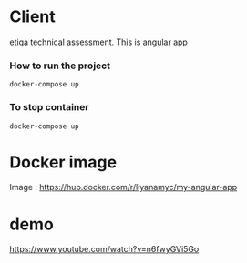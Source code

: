 # Client
etiqa technical assessment. This is angular app
### How to run the project 
```
docker-compose up
```
### To stop container
```
docker-compose up
```

# Docker image 
Image : https://hub.docker.com/r/liyanamyc/my-angular-app

# demo 
https://www.youtube.com/watch?v=n6fwyGVi5Go
